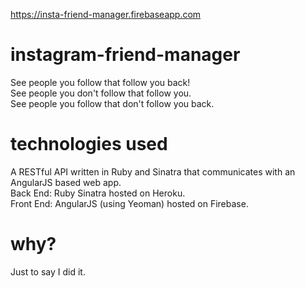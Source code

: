 https://insta-friend-manager.firebaseapp.com

# instagram-friend-manager
<div>See people you follow that follow you back!</div>
<div>See people you don't follow that follow you.</div>
<div>See people you follow that don't follow you back.</div>

# technologies used
<div>A RESTful API written in Ruby and Sinatra that communicates with an AngularJS based web app.</div>
<div>Back End: Ruby Sinatra hosted on Heroku.</div>
<div>Front End: AngularJS (using Yeoman) hosted on Firebase.</div>

# why?
<div>Just to say I did it.</div>
